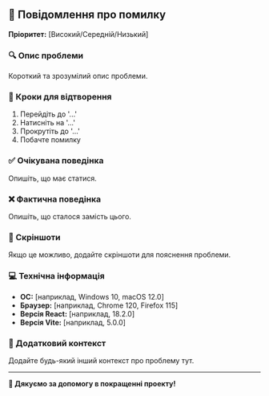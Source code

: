 ## 🐛 Повідомлення про помилку

**Пріоритет:** [Високий/Середній/Низький]

### 🔍 Опис проблеми
Короткий та зрозумілий опис проблеми.

### 🔄 Кроки для відтворення
1. Перейдіть до '...'
2. Натисніть на '...'
3. Прокрутіть до '...'
4. Побачте помилку

### ✅ Очікувана поведінка
Опишіть, що має статися.

### ❌ Фактична поведінка
Опишіть, що сталося замість цього.

### 📸 Скріншоти
Якщо це можливо, додайте скріншоти для пояснення проблеми.

### 💻 Технічна інформація
- **ОС:** [наприклад, Windows 10, macOS 12.0]
- **Браузер:** [наприклад, Chrome 120, Firefox 115]
- **Версія React:** [наприклад, 18.2.0]
- **Версія Vite:** [наприклад, 5.0.0]

### 📝 Додатковий контекст
Додайте будь-який інший контекст про проблему тут.

---
**🎯 Дякуємо за допомогу в покращенні проекту!** 